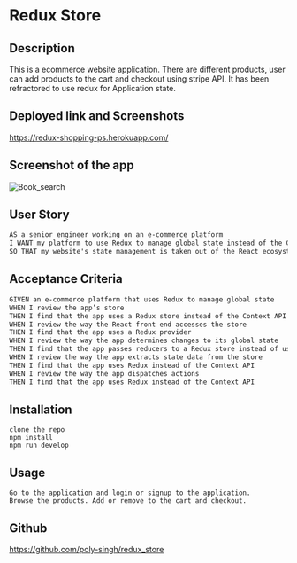 # Redux Store

## Description
This is a ecommerce website application. There are different products, user can add products to the cart and checkout using stripe API. It has been refractored to use redux for Application state.

## Deployed link and Screenshots
https://redux-shopping-ps.herokuapp.com/ 

## Screenshot of the app
![Book_search](./assets/images/Book_search.png)

## User Story

```md
AS a senior engineer working on an e-commerce platform
I WANT my platform to use Redux to manage global state instead of the Context API
SO THAT my website's state management is taken out of the React ecosystem
```

## Acceptance Criteria

```md
GIVEN an e-commerce platform that uses Redux to manage global state
WHEN I review the app’s store
THEN I find that the app uses a Redux store instead of the Context API
WHEN I review the way the React front end accesses the store
THEN I find that the app uses a Redux provider
WHEN I review the way the app determines changes to its global state
THEN I find that the app passes reducers to a Redux store instead of using the Context API
WHEN I review the way the app extracts state data from the store
THEN I find that the app uses Redux instead of the Context API
WHEN I review the way the app dispatches actions
THEN I find that the app uses Redux instead of the Context API
```

## Installation

```
clone the repo
npm install
npm run develop

```
## Usage

```
Go to the application and login or signup to the application.
Browse the products. Add or remove to the cart and checkout.

```

## Github

https://github.com/poly-singh/redux_store 

